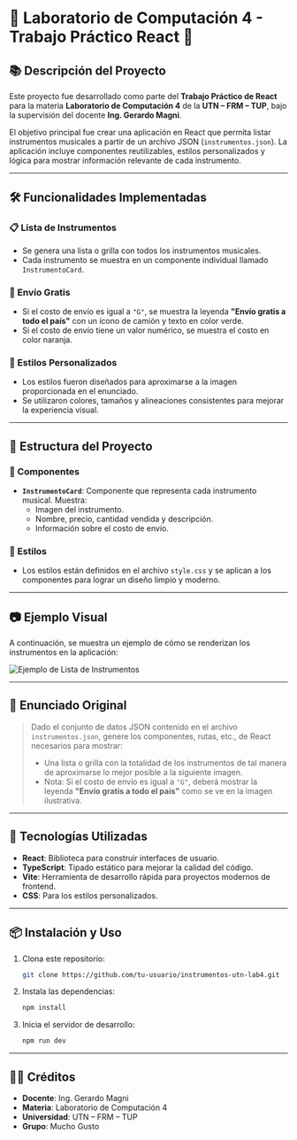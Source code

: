 # 🎵 Laboratorio de Computación 4 - Trabajo Práctico React 🎸

## 📚 Descripción del Proyecto

Este proyecto fue desarrollado como parte del **Trabajo Práctico de React** para la materia **Laboratorio de Computación 4** de la **UTN – FRM – TUP**, bajo la supervisión del docente **Ing. Gerardo Magni**.

El objetivo principal fue crear una aplicación en React que permita listar instrumentos musicales a partir de un archivo JSON (`instrumentos.json`). La aplicación incluye componentes reutilizables, estilos personalizados y lógica para mostrar información relevante de cada instrumento.

---

## 🛠️ Funcionalidades Implementadas

### 📋 Lista de Instrumentos

- Se genera una lista o grilla con todos los instrumentos musicales.
- Cada instrumento se muestra en un componente individual llamado `InstrumentoCard`.

### 🚚 Envío Gratis

- Si el costo de envío es igual a `"G"`, se muestra la leyenda **"Envío gratis a todo el país"** con un ícono de camión y texto en color verde.
- Si el costo de envío tiene un valor numérico, se muestra el costo en color naranja.

### 💅 Estilos Personalizados

- Los estilos fueron diseñados para aproximarse a la imagen proporcionada en el enunciado.
- Se utilizaron colores, tamaños y alineaciones consistentes para mejorar la experiencia visual.

---

## 📂 Estructura del Proyecto

### 🧩 Componentes

- **`InstrumentoCard`**: Componente que representa cada instrumento musical. Muestra:
  - Imagen del instrumento.
  - Nombre, precio, cantidad vendida y descripción.
  - Información sobre el costo de envío.

### 🎨 Estilos

- Los estilos están definidos en el archivo `style.css` y se aplican a los componentes para lograr un diseño limpio y moderno.

---

## 📷 Ejemplo Visual

A continuación, se muestra un ejemplo de cómo se renderizan los instrumentos en la aplicación:

![Ejemplo de Lista de Instrumentos](./img/example-image.png)

---

## 📝 Enunciado Original

> Dado el conjunto de datos JSON contenido en el archivo `instrumentos.json`, genere los componentes, rutas, etc., de React necesarios para mostrar:
>
> - Una lista o grilla con la totalidad de los instrumentos de tal manera de aproximarse lo mejor posible a la siguiente imagen.
> - Nota: Si el costo de envío es igual a `"G"`, deberá mostrar la leyenda **"Envío gratis a todo el país"** como se ve en la imagen ilustrativa.

---

## 🚀 Tecnologías Utilizadas

- **React**: Biblioteca para construir interfaces de usuario.
- **TypeScript**: Tipado estático para mejorar la calidad del código.
- **Vite**: Herramienta de desarrollo rápida para proyectos modernos de frontend.
- **CSS**: Para los estilos personalizados.

---

## 📦 Instalación y Uso

1. Clona este repositorio:

   ```bash
   git clone https://github.com/tu-usuario/instrumentos-utn-lab4.git
   ```

2. Instala las dependencias:

   ```bash
   npm install
   ```

3. Inicia el servidor de desarrollo:

   ```bash
   npm run dev
   ```

---

## 👨‍🏫 Créditos

- **Docente**: Ing. Gerardo Magni
- **Materia**: Laboratorio de Computación 4
- **Universidad**: UTN – FRM – TUP
- **Grupo**: Mucho Gusto
